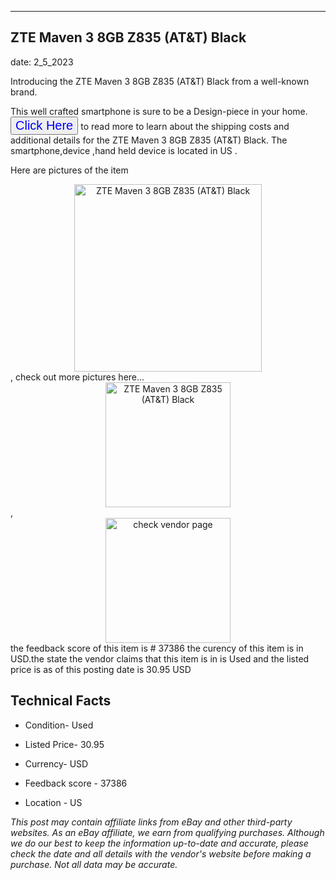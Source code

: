 ---
    

 ## ZTE Maven 3 8GB Z835 (AT&T) Black 



    

date: 2_5_2023


      

Introducing the ZTE Maven 3 8GB Z835 (AT&T) Black from a well-known brand.

This well crafted smartphone is sure to be a Design-piece in your home. <button style="font-size:20px;color:blue" onclick="window.location.href = 'https://www.ebay.com/itm/155390966537?hash=item242e05fb09%3Ag%3AYwIAAOSw8ytjtde5&mkevt=1&mkcid=1&mkrid=711-53200-19255-0&campid=%253CePNCampaignId%253E&customid=%253CreferenceId%253E&toolid=10049'">Click Here</button>  to read more to learn about the shipping costs and additional details for the ZTE Maven 3 8GB Z835 (AT&T) Black. The smartphone,device ,hand held device is located in US  .

Here are pictures of the item <div style="text-align:center;"><img onclick="window.location.href = 'https://origin-galleryplus.ebayimg.com/ws/web/155390966537_2_0_1/225x225.jpg,https://origin-galleryplus.ebayimg.com/ws/web/155390966537_3_0_1/225x225.jpg,https://origin-galleryplus.ebayimg.com/ws/web/155390966537_4_0_1/225x225.jpg';" src="https://i.ebayimg.com/thumbs/images/g/YwIAAOSw8ytjtde5/s-l225.jpg" alt="ZTE Maven 3 8GB Z835 (AT&T) Black" style="width:300px; height:auto;object-fit:contain;" /></div>, check out more pictures here... <div style="text-align:center;"><img onclick="window.location.href = 'https://www.ebay.com/itm/155390966537?hash=item242e05fb09%3Ag%3AYwIAAOSw8ytjtde5&mkevt=1&mkcid=1&mkrid=711-53200-19255-0&campid=%253CePNCampaignId%253E&customid=%253CreferenceId%253E&toolid=10049';" src="https://i.ebayimg.com/images/g/YwIAAOSw8ytjtde5/s-l1600.jpg" alt="ZTE Maven 3 8GB Z835 (AT&T) Black" style="width:200px; height:auto;object-fit:contain;" /></div>, <div style="text-align:center;"><img onclick="window.location.href = 'https://www.ebay.com/itm/155390966537?hash=item242e05fb09%3Ag%3AYwIAAOSw8ytjtde5&mkevt=1&mkcid=1&mkrid=711-53200-19255-0&campid=%253CePNCampaignId%253E&customid=%253CreferenceId%253E&toolid=10049';" src="https://origin-galleryplus.ebayimg.com/ws/web/155390966537_2_0_1/225x225.jpg,https://origin-galleryplus.ebayimg.com/ws/web/155390966537_3_0_1/225x225.jpg,https://origin-galleryplus.ebayimg.com/ws/web/155390966537_4_0_1/225x225.jpg" alt="check vendor page" style="width:200px; height:auto;object-fit:contain;"/></div> the feedback score of this item is # 37386 the curency of this item is in USD.the state the vendor claims that  this item is in is Used and the listed price is as of this posting date is 30.95 USD
      
      

 ## Technical Facts 



     
      

 - Condition- Used 


      

 - Listed Price- 30.95 


      

 - Currency- USD 


      

 - Feedback score - 37386 


      

 - Location - US 


      
      

 *_This post may contain affiliate links from eBay and other third-party websites. As an eBay affiliate, we earn from qualifying purchases. Although we do our best to keep the information up-to-date and accurate, please check the date and all details with the vendor's website before making a purchase. Not all data may be accurate._*



      
      